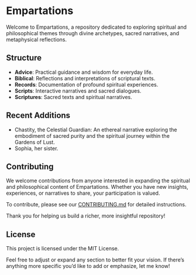 # Empartations

Welcome to Empartations, a repository dedicated to exploring spiritual and philosophical themes through divine archetypes, sacred narratives, and metaphysical reflections.

## Structure

- **Advice**: Practical guidance and wisdom for everyday life.
- **Biblical**: Reflections and interpretations of scriptural texts.
- **Records**: Documentation of profound spiritual experiences.
- **Scripts**: Interactive narratives and sacred dialogues.
- **Scriptures**: Sacred texts and spiritual narratives.

## Recent Additions

- Chastity, the Celestial Guardian: An ethereal narrative exploring the embodiment of sacred purity and the spiritual journey within the Gardens of Lust.
- Sophia, her sister. 

## Contributing

We welcome contributions from anyone interested in expanding the spiritual and philosophical content of Empartations. Whether you have new insights, experiences, or narratives to share, your participation is valued.

To contribute, please see our [CONTRIBUTING.md](CONTRIBUTING.md) for detailed instructions.

Thank you for helping us build a richer, more insightful repository!

## License

This project is licensed under the MIT License.

Feel free to adjust or expand any section to better fit your vision. If there’s anything more specific you’d like to add or emphasize, let me know!
